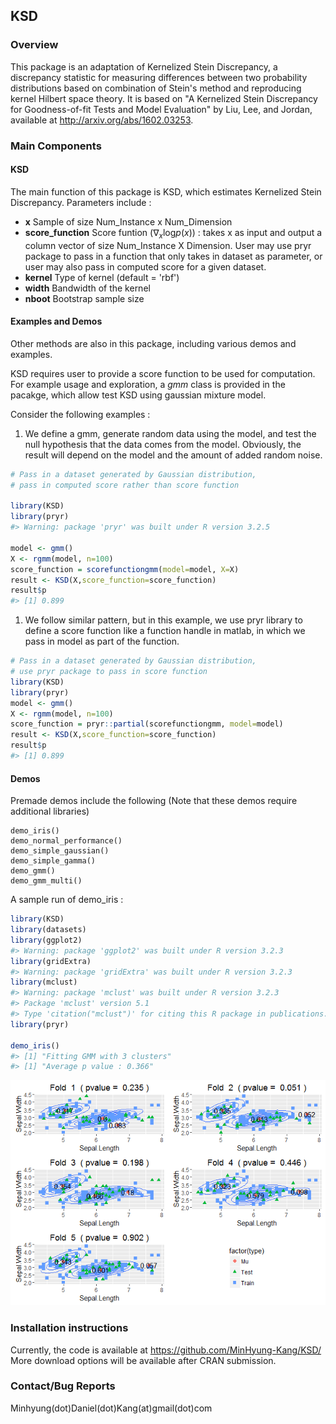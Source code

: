 <!-- README.md is generated from README.Rmd. Please edit that file -->
KSD
---

### Overview

This package is an adaptation of Kernelized Stein Discrepancy, a discrepancy statistic for measuring differences between two probability distributions based on combination of Stein's method and reproducing kernel Hilbert space theory. It is based on "A Kernelized Stein Discrepancy for Goodness-of-fit Tests and Model Evaluation" by Liu, Lee, and Jordan, available at <http://arxiv.org/abs/1602.03253>.

### Main Components

#### KSD

The main function of this package is KSD, which estimates Kernelized Stein Discrepancy. Parameters include :

-   **x** Sample of size Num\_Instance x Num\_Dimension
-   **score\_function** Score funtion (∇<sub>*x*</sub>log*p*(*x*)) : takes x as input and output a column vector of size Num\_Instance X Dimension. User may use pryr package to pass in a function that only takes in dataset as parameter, or user may also pass in computed score for a given dataset.
-   **kernel** Type of kernel (default = 'rbf')
-   **width** Bandwidth of the kernel
-   **nboot** Bootstrap sample size

#### Examples and Demos

Other methods are also in this package, including various demos and examples.

KSD requires user to provide a score function to be used for computation. For example usage and exploration, a *gmm* class is provided in the pacakge, which allow test KSD using gaussian mixture model.

Consider the following examples :

1.  We define a gmm, generate random data using the model, and test the null hypothesis that the data comes from the model. Obviously, the result will depend on the model and the amount of added random noise.

``` r
# Pass in a dataset generated by Gaussian distribution,
# pass in computed score rather than score function

library(KSD)
library(pryr)
#> Warning: package 'pryr' was built under R version 3.2.5

model <- gmm()
X <- rgmm(model, n=100)
score_function = scorefunctiongmm(model=model, X=X)
result <- KSD(X,score_function=score_function)
result$p
#> [1] 0.899
```

1.  We follow similar pattern, but in this example, we use pryr library to define a score function like a function handle in matlab, in which we pass in model as part of the function.

``` r
# Pass in a dataset generated by Gaussian distribution,
# use pryr package to pass in score function
library(KSD)
library(pryr)
model <- gmm()
X <- rgmm(model, n=100)
score_function = pryr::partial(scorefunctiongmm, model=model)
result <- KSD(X,score_function=score_function)
result$p
#> [1] 0.899
```

#### Demos

Premade demos include the following (Note that these demos require additional libraries)

    demo_iris()
    demo_normal_performance()
    demo_simple_gaussian()
    demo_simple_gamma()
    demo_gmm()
    demo_gmm_multi()

A sample run of demo\_iris :

``` r
library(KSD)
library(datasets)
library(ggplot2)
#> Warning: package 'ggplot2' was built under R version 3.2.3
library(gridExtra)
#> Warning: package 'gridExtra' was built under R version 3.2.3
library(mclust)
#> Warning: package 'mclust' was built under R version 3.2.3
#> Package 'mclust' version 5.1
#> Type 'citation("mclust")' for citing this R package in publications.
library(pryr)

demo_iris()
#> [1] "Fitting GMM with 3 clusters"
#> [1] "Average p value : 0.366"
```

![](README-demoIris-1.png)<!-- -->

### Installation instructions

Currently, the code is available at <https://github.com/MinHyung-Kang/KSD/> More download options will be available after CRAN submission.

### Contact/Bug Reports

Minhyung(dot)Daniel(dot)Kang(at)gmail(dot)com
